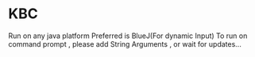 # KBC
Run on any java platform
Preferred is BlueJ(For dynamic Input)
To run on command prompt , please add String Arguments , or wait for updates...
